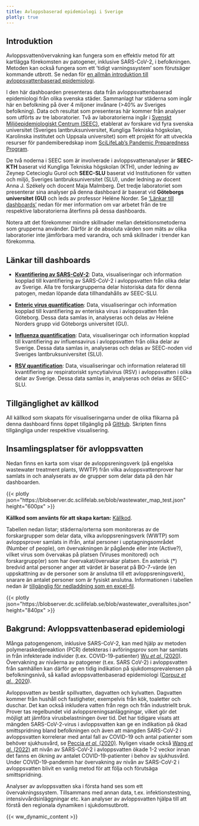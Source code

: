 ```yaml
---
title: Avloppsbaserad epidemiologi i Sverige
plotly: true
---
```


## Introduktion

Avloppsvattenövervakning kan fungera som en effektiv metod för att kartlägga förekomsten av patogener, inklusive SARS-CoV-2, i befolkningen. Metoden kan också fungera som ett ’tidigt varningssystem’ som förutsäger kommande utbrott. Se nedan för [en allmän introduktion till avloppsvattenbaserad epidemiologi](#bakgrund-avloppsvattenbaserad-epidemiologi).

I den här dashboarden presenteras data från avloppsvattenbaserad epidemiologi från olika svenska städer. Sammanlagt har städerna som ingår här en befolkning på över 4 miljoner invånare (>40% av Sveriges befolkning). Data och resultat som presenteras här kommer från analyser som utförts av tre laboratorier. Två av laboratorierna ingår i [Svenskt Miljöepidemiologiskt Centrum (SEEC)](https://www.scilifelab.se/pandemic-response/pandemic-laboratory-preparedness/swedish-environmental-epidemiology-center-seec/), etablerat av forskare vid fyra svenska universitet (Sveriges lantbruksuniversitet, Kungliga Tekniska högskolan, Karolinska institutet och Uppsala universitet) som ett projekt för att utveckla resurser för pandemiberedskap inom [SciLifeLab’s Pandemic Preparedness Program](https://www.scilifelab.se/pandemic-response). 

De två noderna i SEEC som är involverade i avloppsvattenanalyser är **SEEC-KTH** baserat vid Kungliga Tekniska högskolan (KTH), under ledning av Zeynep Cetecioglu Gurol och **SEEC-SLU** baserat vid Institutionen för vatten och miljö, Sveriges lantbruksuniversitet (SLU), under ledning av docent Anna J. Székely och docent Maja Malmberg. Det tredje laboratoriet som presenterar sina analyser på denna dashboard är baserat vid **Göteborgs universitet (GU)** och leds av professor Heléne Norder. Se [‘Länkar till dashboards’](#länkar-till-dashboards) nedan för mer information om var arbetet från de tre respektive laboratorierna återfinns på dessa dashboards.

Notera att det förekommer mindre skillnader mellan detektionsmetoderna som grupperna använder. Därför är de absoluta värden som mäts av olika laboratorier inte jämförbara med varandra, och små skillnader i trender kan förekomma.

## Länkar till dashboards

- [**Kvantifiering av SARS-CoV-2**](/dashboards/covid_quantification/): Data, visualiseringar och information kopplad till kvantifiering av SARS-CoV-2 i avloppsvatten från olika delar av Sverige. Alla tre forskargrupperna delar historiska data för denna patogen, medan löpande data tillhandahålls av SEEC-SLU.

- [**Enteric virus quantification**](/dashboards/enteric_quantification/): Data, visualiseringar och information kopplad till kvantifiering av enteriska virus i avloppsvatten från Göteborg. Dessa data samlas in, analyseras och delas av Heléne Norders grupp vid Göteborgs universitet (GU).

- [**Influenza quantification**](/dashboards/influenza_quantification/): Data, visualiseringar och information kopplad till kvantifiering av influensavirus i avloppsvatten från olika delar av Sverige. Dessa data samlas in, analyseras och delas av SEEC-noden vid Sveriges lantbruksuniversitet (SLU).

- [**RSV quantification**](/dashboards/wastewater_rsv/): Data, visualiseringar och information relaterad till kvantifiering av respiratoriskt syncytialvirus (RSV) i avloppsvatten i olika delar av Sverige. Dessa data samlas in, analyseras och delas av SEEC-SLU.

## Tillgänglighet av källkod

All källkod som skapats för visualiseringarna under de olika flikarna på denna dashboard finns öppet tillgänglig på [GitHub](https://github.com/ScilifelabDataCentre/pathogens-portal-visualisations/tree/main/wastewater). Skripten finns tillgängliga under respektive visualisering.

## Insamlingsplatser för avloppsvatten

Nedan finns en karta som visar de avloppsreningsverk (på engelska wastewater treatment plants, WWTP) från vilka avloppsvattenprover har samlats in och analyserats av de grupper som delar data på den här dashboarden.

<div class="plot_wrapper mb-3">
  <div class="table-responsive">{{< plotly json="https://blobserver.dc.scilifelab.se/blob/wastewater_map_test.json" height="600px" >}}</div>
</div>

**Källkod som använts för att skapa kartan:** [Källkod](https://github.com/ScilifelabDataCentre/pathogens-portal-visualisations/blob/main/wastewater/interactive_wastewater_map.py).

Tabellen nedan listar; städerna/orterna som monitoreras av de forskargrupper som delar data, vilka avloppsreningsverk (WWTP) som avloppsprover samlats in ifrån, antal personer i upptagningsområdet (Number of people), om övervakningen är pågående eller inte (Active?), vilket virus som övervakas på platsen (Viruses monitored) och forskargrupp(er) som har övervakat/övervakar platsen. En asterisk (*) bredvid antal personer anger att värdet är baserat på BO-7-värde (en uppskattning av de personer som är anslutna till ett avloppsreningsverk), snarare än antalet personer som är fysiskt anslutna. Informationen i tabellen nedan är [tillgänglig för nedladdning som en excel-fil](https://blobserver.dc.scilifelab.se/blob/overall_ww_collection_sites.xlsx).

  <div class="plot_wrapper mb-3">
  <div class="table-responsive">{{< plotly json="https://blobserver.dc.scilifelab.se/blob/wastewater_overallsites.json" height="840px" >}}</div>
</div>

## Bakgrund: Avloppsvattenbaserad epidemiologi

Många patogengenom, inklusive SARS-CoV-2, kan med hjälp av metoden polymeraskedjereaktion (PCR) detekteras i avföringsprov som har samlats in från infekterade individer (t.ex. COVID-19-patienter) [Wu _et al_. (2020)](<https://doi.org/10.1016/S2468-1253(20)30083-2>). Övervakning av nivåerna av patogener (t.ex. SARS CoV-2) i avloppsvatten från samhällen kan därför ge en tidig indikation på sjukdomsprevalensen på befolkningsnivå, så kallad avloppsvattenbaserad epidemiologi ([Corpuz _et al._, 2020](https://doi.org/10.1016/j.scitotenv.2020.140910)).

Avloppsvatten av består spillvatten, dagvatten och kylvatten. Dagvatten kommer från hushåll och fastigheter, exempelvis från kök, toaletter och duschar. Det kan också inkludera vatten från regn och från industriellt bruk. Prover tas regelbundet vid avloppsreningsanläggningar, vilket gör det möjligt att jämföra virusbelastningen över tid. Det har tidigare visats att mängden SARS-CoV-2-virus i avloppsvatten kan ge en indikation på ökad smittspridning bland befolkningen och även att mängden SARS-CoV-2 i avloppsvatten korrelerar med antal fall av COVID-19 och antal patienter som behöver sjukhusvård, se [Peccia _et al._ (2020)](https://doi.org/10.1038/s41587-020-0684-z). Nyligen visade också [Wang _et al._ (2022)](https://pubmed.ncbi.nlm.nih.gov/36035197/) att nivån av SARS-CoV-2 i avloppsvatten ökade 1-2 veckor innan det fanns en ökning av antalet COVID-19-patienter i behov av sjukhusvård. Under COVID-19-pandemin har övervakning av nivån av SARS-CoV-2 i avloppsvatten blivit en vanlig metod för att följa och förutsäga smittspridning.

Analyser av avloppsvatten ska i första hand ses som ett övervakningssystem. Tillsammans med annan data, t.ex. infektionstestning, intensivvårdsinläggningar etc. kan analyser av avloppsvatten hjälpa till att förstå den regionala dynamiken i sjukdomsutbrott.

{{< ww_dynamic_content >}}
